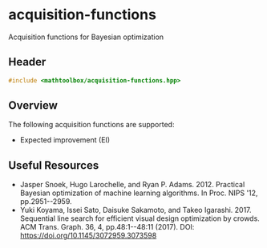 # acquisition-functions

Acquisition functions for Bayesian optimization

## Header

```cpp
#include <mathtoolbox/acquisition-functions.hpp>
```

## Overview

The following acquisition functions are supported:

- Expected improvement (EI)

## Useful Resources

- Jasper Snoek, Hugo Larochelle, and Ryan P. Adams. 2012. Practical Bayesian optimization of machine learning algorithms. In Proc. NIPS '12, pp.2951--2959.
- Yuki Koyama, Issei Sato, Daisuke Sakamoto, and Takeo Igarashi. 2017. Sequential line search for efficient visual design optimization by crowds. ACM Trans. Graph. 36, 4, pp.48:1--48:11 (2017). DOI: <https://doi.org/10.1145/3072959.3073598>
